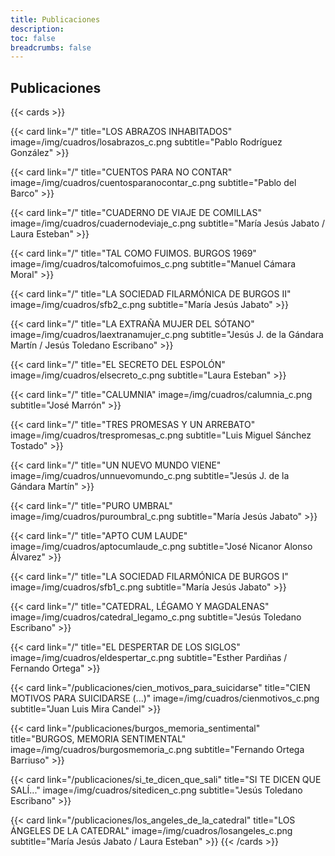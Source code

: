 ```yaml
---
title: Publicaciones
description:
toc: false
breadcrumbs: false
---
```


## Publicaciones

{{< cards >}}
 
  {{< card link="/" title="LOS ABRAZOS INHABITADOS" image=/img/cuadros/losabrazos_c.png subtitle="Pablo Rodríguez González" >}}

  {{< card link="/" title="CUENTOS PARA NO CONTAR" image=/img/cuadros/cuentosparanocontar_c.png subtitle="Pablo del Barco" >}}

  {{< card link="/" title="CUADERNO DE VIAJE DE COMILLAS" image=/img/cuadros/cuadernodeviaje_c.png subtitle="María Jesús Jabato / Laura Esteban" >}}

  {{< card link="/" title="TAL COMO FUIMOS. BURGOS 1969" image=/img/cuadros/talcomofuimos_c.png subtitle="Manuel Cámara Moral" >}}

  {{< card link="/" title="LA SOCIEDAD FILARMÓNICA DE BURGOS II" image=/img/cuadros/sfb2_c.png subtitle="María Jesús Jabato" >}}

  {{< card link="/" title="LA EXTRAÑA MUJER DEL SÓTANO" image=/img/cuadros/laextranamujer_c.png subtitle="Jesús J. de la Gándara Martín / Jesús Toledano Escribano" >}}

  {{< card link="/" title="EL SECRETO DEL ESPOLÓN" image=/img/cuadros/elsecreto_c.png subtitle="Laura Esteban" >}}

  {{< card link="/" title="CALUMNIA" image=/img/cuadros/calumnia_c.png subtitle="José Marrón" >}}

  {{< card link="/" title="TRES PROMESAS Y UN ARREBATO" image=/img/cuadros/trespromesas_c.png subtitle="Luis Miguel Sánchez Tostado" >}}

  {{< card link="/" title="UN NUEVO MUNDO VIENE" image=/img/cuadros/unnuevomundo_c.png subtitle="Jesús J. de la Gándara Martín" >}}

  {{< card link="/" title="PURO UMBRAL" image=/img/cuadros/puroumbral_c.png subtitle="María Jesús Jabato" >}}

  {{< card link="/" title="APTO CUM LAUDE" image=/img/cuadros/aptocumlaude_c.png subtitle="José Nicanor Alonso Álvarez" >}}

  {{< card link="/" title="LA SOCIEDAD FILARMÓNICA DE BURGOS I" image=/img/cuadros/sfb1_c.png subtitle="María Jesús Jabato" >}}

  {{< card link="/" title="CATEDRAL, LÉGAMO Y MAGDALENAS" image=/img/cuadros/catedral_legamo_c.png subtitle="Jesús Toledano Escribano" >}}

  {{< card link="/" title="EL DESPERTAR DE LOS SIGLOS" image=/img/cuadros/eldespertar_c.png subtitle="Esther Pardiñas / Fernando Ortega" >}}

  {{< card link="/publicaciones/cien_motivos_para_suicidarse" title="CIEN MOTIVOS PARA SUICIDARSE (...)" image=/img/cuadros/cienmotivos_c.png subtitle="Juan Luis Mira Candel" >}}

  {{< card link="/publicaciones/burgos_memoria_sentimental" title="BURGOS, MEMORIA SENTIMENTAL" image=/img/cuadros/burgosmemoria_c.png subtitle="Fernando Ortega Barriuso" >}}

  {{< card link="/publicaciones/si_te_dicen_que_sali" title="SI TE DICEN QUE SALÍ..." image=/img/cuadros/sitedicen_c.png subtitle="Jesús Toledano Escribano" >}}

  {{< card link="/publicaciones/los_angeles_de_la_catedral" title="LOS ÁNGELES DE LA CATEDRAL" image=/img/cuadros/losangeles_c.png subtitle="María Jesús Jabato / Laura Esteban" >}}
{{< /cards >}}